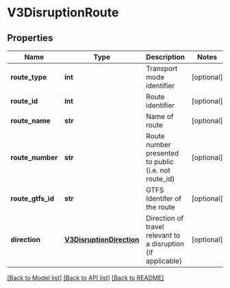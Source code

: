 # V3DisruptionRoute

## Properties
Name | Type | Description | Notes
------------ | ------------- | ------------- | -------------
**route_type** | **int** | Transport mode identifier | [optional] 
**route_id** | **int** | Route identifier | [optional] 
**route_name** | **str** | Name of route | [optional] 
**route_number** | **str** | Route number presented to public (i.e. not route_id) | [optional] 
**route_gtfs_id** | **str** | GTFS Identifer of the route | [optional] 
**direction** | [**V3DisruptionDirection**](V3DisruptionDirection.md) | Direction of travel relevant to a disruption (if applicable) | [optional] 

[[Back to Model list]](../README.md#documentation-for-models) [[Back to API list]](../README.md#documentation-for-api-endpoints) [[Back to README]](../README.md)


